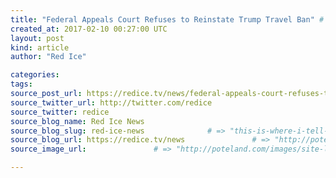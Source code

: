 ```yaml
---
title: "Federal Appeals Court Refuses to Reinstate Trump Travel Ban" # => "I Made a Pretty Gem - Planet.rb"
created_at: 2017-02-10 00:27:00 UTC
layout: post
kind: article
author: "Red Ice"

categories: 
tags: 
source_post_url: https://redice.tv/news/federal-appeals-court-refuses-to-reinstate-trump-travel-ban    # => "http://poteland.com/blog/i-made-a-pretty-gem-planet-dot-rb/"
source_twitter_url: http://twitter.com/redice
source_twitter: redice
source_blog_name: Red Ice News
source_blog_slug: red-ice-news              # => "this-is-where-i-tell-you-stuff"
source_blog_url: https://redice.tv/news               # => "http://poteland.com/articles"
source_image_url:               # => "http://poteland.com/images/site-logo.png"

---
```



<!--
   &lt;img align=&quot;left&quot; alt=&quot;Federal Appeals Court Refuses to Reinstate Trump Travel Ban&quot; src=&quot;https://rdice.net/a/c/n/17/02100114-federalappeals23298.9cd7b47f.jpg&quot;&gt; A federal appeals court refused Thursday to reinstate President Donald Trump’s ban on travelers from seven predominantly Muslim nations, dealing another legal setback to the new administration’s immigration policy. In a unanimous decision, the panel of three judges from the San Francisco-based 9th U.S. Circuit Court of Appeals declined to block a lower-court ruling that suspended the ban and allowed previously barred travelers to enter the U.S. An appeal to the U.S. Supreme Court is possible. The court rejected the administration’s claim that it did not have the authority to review the president’s executive order. “There is no precedent to support this claimed unreviewability, which runs contrary to the fundamental structure of our constitutional democracy,” the court said. The judges noted…           # => "I’ve been hurting to write this ever since we had the idea of creating a Planet for Cubox..." (Continued)
   red-ice-news              # => "this-is-where-i-tell-you-stuff"
   https://redice.tv/news               # => "http://poteland.com/articles"
                 # => "http://poteland.com/images/site-logo.png"
<img align="left" alt="Federal Appeals Court Refuses to Reinstate Trump Travel Ban" src="https://rdice.net/a/c/n/17/02100114-federalappeals23298.9cd7b47f.jpg"> A federal appeals court refused Thursday to reinstate President Donald Trump’s ban on travelers from seven predominantly Muslim nations, dealing another legal setback to the new administration’s immigration policy. In a unanimous decision, the panel of three judges from the San Francisco-based 9th U.S. Circuit Court of Appeals declined to block a lower-court ruling that suspended the ban and allowed previously barred travelers to enter the U.S. An appeal to the U.S. Supreme Court is possible. The court rejected the administration’s claim that it did not have the authority to review the president’s executive order. “There is no precedent to support this claimed unreviewability, which runs contrary to the fundamental structure of our constitutional democracy,” the court said. The judges noted…<div class="">
    <i>Source: <a href="https://redice.tv/news">Red Ice News</a></i>
</div>
